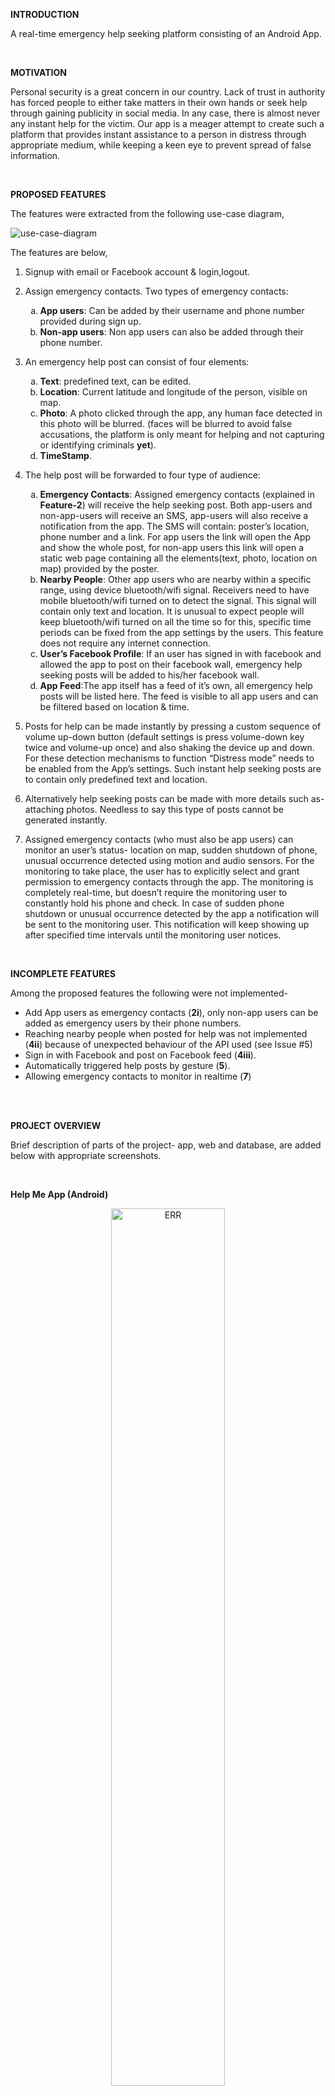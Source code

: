 <p><strong>INTRODUCTION</strong></p>
<p>A real-time emergency help seeking platform consisting of an Android App.</p>

<br>

<p><strong>MOTIVATION</strong></p>
<p>Personal security is a great concern in our country. Lack of trust in authority has forced people to either take matters in their own hands or seek help through gaining publicity in social media. In any case, there is almost never any instant help for the victim. Our app is a meager attempt to create such a platform that provides instant assistance to a person in distress through appropriate medium, while keeping a keen eye to prevent spread of false information.</p>

<br>

<p><strong>PROPOSED FEATURES</strong></p>

<p>The features were extracted from the following use-case diagram,</p>

![use-case-diagram](Documentation/use_cases.png)

<p>The features are below,</p>

<ol>
<li><p>Signup with email or Facebook account & login,logout.</li>

<li><p>Assign emergency contacts. Two types of emergency contacts:
<ol type="a">
<li><strong>App users</strong>: Can be added by their username and phone number provided during sign up.
</li>
<li><strong>Non-app users</strong>: Non app users can also be added through their phone number.
</li>
</ol>
</p></li>

<li><p>An emergency help post can consist of four elements: 
<ol type="a">
<li><strong>Text</strong>:  predefined text, can be edited.
</li>
<li><strong>Location</strong>: Current latitude and longitude of the person, visible on map.
</li>
<li><strong>Photo</strong>: A photo clicked through the app, any human face detected in this photo will be blurred. (faces will be blurred to avoid false accusations, the platform is only meant for helping and not capturing or identifying criminals <strong>yet</strong>).
</li>
<li><strong>TimeStamp</strong>.
</li>
</ol>
</p></li>

<li><p>The help post will be forwarded to four type of audience:
<ol type="a">
<li><strong>Emergency Contacts</strong>:  Assigned emergency contacts (explained in <strong>Feature-2</strong>) will receive the help seeking post. Both app-users and non-app-users will receive an SMS, app-users will also receive a notification from the app. The SMS will contain: poster’s location, phone number and a link. For app users the link will open the App and show the whole post, for non-app users this link will open a static web page containing all the elements(text, photo, location on map) provided by the poster.
</li>
<li><strong>Nearby People</strong>: Other app users who are nearby within a specific range, using device bluetooth/wifi signal. Receivers need to have mobile bluetooth/wifi turned on to detect the signal. This signal will contain only text and location. It is unusual to expect people will keep bluetooth/wifi turned on all the time so for this, specific time periods can be fixed from the app settings by the users. This feature does not require any internet connection.
</li>
<li><strong>User’s Facebook Profile</strong>: If an user has signed in with facebook and allowed the app to post on their facebook wall, emergency help seeking posts will be added to his/her facebook wall.
</li>
<li><strong>App Feed</strong>:The app itself has a feed of it’s own, all emergency help posts will be listed here. The feed is visible to all app users and can be filtered based on location & time.
</li>
</ol>
</p></li>

<li><p>Posts for help can be made instantly by pressing a custom sequence of volume up-down button (default settings is press volume-down key twice and volume-up once) and also shaking the device up and down. For these detection mechanisms to function “Distress mode” needs to be enabled from the App’s settings. Such instant help seeking posts are to contain only predefined text and location.
</p></li>

<li><p>Alternatively help seeking posts can be made with more details such as- attaching photos. Needless to say this type of posts cannot be generated instantly.
</p></li>

<li><p>Assigned emergency contacts (who must also be app users) can monitor an user’s status- location on map, sudden shutdown of phone, unusual occurrence detected using motion and audio sensors. For the monitoring to take place, the user has to explicitly select and grant permission to emergency contacts through the app. The monitoring is completely real-time, but doesn’t require the monitoring user to constantly hold his phone and check. In case of sudden phone shutdown or unusual occurrence detected by the app a notification will be sent to the monitoring user. This notification will keep showing up after specified time intervals until the monitoring user notices.
</p></li>

</ol>

<br>

<p><strong>INCOMPLETE FEATURES</strong></p>

<p>Among the proposed features the following were not implemented-</p>

<ul>

<li>Add App users as emergency contacts (<strong>2i</strong>), only non-app users can be added as emergency users by their phone numbers.</li>

<li>Reaching nearby people when posted for help was not implemented (<strong>4ii</strong>) because of unexpected behaviour of the API used (see Issue #5)</li>

<li>Sign in with Facebook and post on Facebook feed (<strong>4iii</strong>).</li>

<li>Automatically triggered help posts by gesture (<strong>5</strong>).</li>

<li>Allowing emergency contacts to monitor in realtime (<strong>7</strong>)</li>

</ul>

<br>

<br>

<p><strong>PROJECT OVERVIEW</strong></p>

<p>Brief description of parts of the project- app, web and database, are added below with appropriate screenshots.</p>

<br>

<p><strong>Help Me App (Android)</strong></p>

<center> <img src="https://i.ibb.co/YyCZpcM/screenshot-2021-01-22-21-19-07-712.png"
     alt="ERR" width="60%"/>
     <p>Signin Page</p>
     </center>
<br>
<center> <img src="https://i.ibb.co/m5MnrK8/screenshot-2021-01-22-21-19-12-82.png"
     alt="ERR" width="60%"/>
     <p>Signup Page</p>
     </center>
<br>
<center> <img src="https://i.ibb.co/9w5YBZY/screenshot-2021-01-22-21-17-58-434.png"
     alt="ERR" width="60%"/>
     <p>User Menu Page</p>
     </center>
<br>
<center> <img src="https://i.ibb.co/vPWmv1F/screenshot-2021-01-22-21-18-52-842.png"
     alt="ERR" width="60%"/>
     <p>User Profile Page</p>
     </center>
<br>
<center> <img src="https://i.ibb.co/0Z0bB0Y/screenshot-2021-01-22-21-18-20-538.png"
     alt="ERR" width="60%"/>
     <p>Emergency Contacts Page</p>
     </center>
<br>
<center> <img src="https://i.ibb.co/gdBzKC7/screenshot-2021-01-22-21-18-07-844.png"
     alt="ERR" width="60%"/>
     <p>Help Post Page</p>
     </center>
<br>
<center> <img src="https://i.ibb.co/vdrLzGD/screenshot-2021-01-22-21-18-38-15.png"
     alt="ERR" width="60%"/>
     <p>Help Feed Page</p>
     </center>
<br>

<center> <img src="https://i.ibb.co/44TS2gd/screenshot-2021-01-22-21-18-03-343.png"
     alt="ERR" width="60%"/>
     <p>Settings Page</p>
     </center>

<br>

<p><strong>Help Me Api (Express JS)</strong></p>

<p>The web APIs in this project are developed with Expressjs framework which is a very popular javascript backend framework. The main purposes of the APIs are: to interact with the database and to provide reverse geolocation data. The Web App is thoroughly dependent on this Web API project. </p>

<p><strong>Database Interaction: </strong>The major purpose of developing API is to interact with database service so that the Web App can send requests with query parameters (unique post id number in this case) and get the exact data from the database through API. This allows us to implement, integrate and set up the database SDK’s and services only one place which is in the API project. This helps to prevent using database services directly on the Web Appliaction, ensures security and to follow the best practices while developing softwares.</p>

<p><strong>Reverse Geolocation: </strong>Another significant purpose of developing API is to decode users GPS data (lattitude and longitude) and convert them into formatted addresses. We used “OpenCage Geocoder”, a free geocoding API service in our API project to pursue this formatted address feature. The end point takes a unique post id number as a parameter and fetches that post’s latitude and longitude from the database. Then the API sends a request to the third-party Geocoder API and receives the response. After receiving the response it filters the data and only stores the formatted address data to that specific post’s address field in the database.
</p>

<p><strong>API endpoints and functions: </strong></p>
<center>
<table> 
<tr>
<td> <b>Endpoints </b> </td>
<td> <b>Functions </b> </td>
</tr>
<tr>
<td>/</td>
<td>Shows API home </td>
</tr>
<tr>
<td>/devlog</td>
<td>Shows API logs</td>
</tr>
<tr>
<td>/post?pid={unique post id} </td>
<td>Sends help post as response</td>
</tr>
<tr>
<td>/trigger?pid={unique post id} </td>
<td>Uses geocoding services to fetch formatted address and place it into that post’s address field in the database</td>
</tr>
</table>
</center>

<br>

<p><strong>Help Me Web App</strong></p>
<p>The Web App project establishes the ‘Help Me’ App as a multiplatform application by adding new dimensions in the application. The Web App allows users to view ‘Help Posts’ without downloading or installing the application on their phone. The Web App comes with very simple features. It has only three pages in total and the whole application is backed by the Expressjs framework. For the front end we also used css, javascript, ajax and bootstrap framework. The Web App can be used from any browser and the application is also ‘mobile browser friendly’.</p>
<p><strong>App Lander Page: </strong>The app landing page is specifically made for promoting our mobile app. It describes the app's features and value proposition so that the users are enticed to click through, download, and install. This is a static web page, download options redirects to another page for further operations.</p>

<p> <center> <img src="https://i.ibb.co/NVsLNj2/Capture.jpg"
     alt="ERR" width="80%" /></center></p>

<p><strong>Help Post Page: </strong>This is the main page of the Web App that shows the exact ‘Help Post’ that user posted. The ‘Emergency Contact’ users will get the link of this page as a sms and will be directed into the page showing the full help post. This is the only dynamic web page of this application. If the android app fails to get the formatted address as the post address, the user can view the formatted address by clicking on the address field of the post. The users can also view the location on map by clicking the address field of the post. This will take them to the google map and they can view the location from native google map application or on the web map.</p>

<p><center><img src="https://i.ibb.co/MV8RK2k/2.png"
     alt="ERR" width="80%" /></center></p>

<p><strong>The Error Page: </strong>Users will be redirected to this static error page if they try to open an invalid ‘Help Post’ link which does not exist.</p>

<p><center><img src="https://i.ibb.co/dkN56pp/3.jpg"
     alt="ERR" width="80%" /> </center></p>

<br>

<p><strong>Database: </strong></p>
<p>For database service we used Google’s ‘Firebase Realtime Database’ as our project’s main database. Firebase realtime database is a cloud-hosted nosql database. It stores data as JSON and synchronized in realtime to every connected client.</p>
<p><strong>Database Structure: </strong></p>

<p><center><img src="https://i.ibb.co/Sn2dfCB/nosql-database-structure.png"
     alt="ERR" width="80%" /> </center></p>

<br>


<p><strong>TOOLS</strong></p>

<ol>

<li><em>Framework</em> <p>Android Studio with Java.</p></li>

<li><em>Database</em>
<p>Firebase real-time database was used for storing all relevant data of the project.</p>
<p>Firebase storage was used for storing photos taken.</p>
</li>

<li><em>Third Party Support</em>

<ul> <p>

<li><a href="https://developers.facebook.com/docs/android/">Facebook SDK for Android</a> (<strong>The SDK was not used</strong>)</li>

<li><a href="https://developers.google.com/nearby/connections/overview">Google Nearby Connections API</a> (<strong>Feature 4.ii</strong>)</li>

<li><a href="https://developers.google.com/location-context/fused-location-provider">Google Fused Location Provider API</a> (<strong>Feature 3.ii</strong>)</li>

<li><a href="https://developers.google.com/maps/documentation/android-sdk/overview">Google Maps SDK</a> (<strong>Was not required, default maps app was used to show location instead.</strong>)</li>

<li>API for face blur (<strong>Subsequent feature was not implemented</strong>)</li>

<li>API for phone shake gesture detection (<strong>Subsequent feature was not implemented</strong>)</li>

</p></ul>

</li>

</ol>

<br>

<p><strong>SOCIAL BENEFITS</strong></p>
<ul>

<li>Reduce constant fear of personal security with an assurance that you can instantly reach out to an appropriate group of audience when in distress (<strong>Feature-5</strong>).
</li>

<li>A platform that encourages community based response to an emergency situation by reaching out to nearby people, sharing on facebook and a global app feed (<strong>Feature-4.ii, 4,iii, 4.iv</strong>).
</li>

<li>The global app feed <strong>(Feature-4.iv)</strong> lets users identify risky areas, from where help seeking posts are made more frequently.
</li>

<li>Photo attached to help seeking posts attract more attention, especially when reaching out to nearby people & sharing on facebook. Faces in these photos will be blurred to prevent false accusations.
</li>

<li>The platform is aimed at only to provide assistance to one in distress but not to accuse/catch criminals. We believe the latter is a far more complex task.
</li>

</ul>

<br>

<p><strong>PLANS FOR MONETIZATION</strong></p>
<ul>
<li>Initially we plan to create a prototype using the free version of the tools mentioned. Presenting the prototype in various competitions/hackathons we hope to collect appropriate fundings for launching the app.</li>
<li>If the idea is good enough we would also like to approach various charitable organizations for funding. However, we do not have a concrete plan on how and who to approach regarding this.</li>
<li>The app will also be linked with a patreon account. Users can donate if they want there.</li>
</ul>
